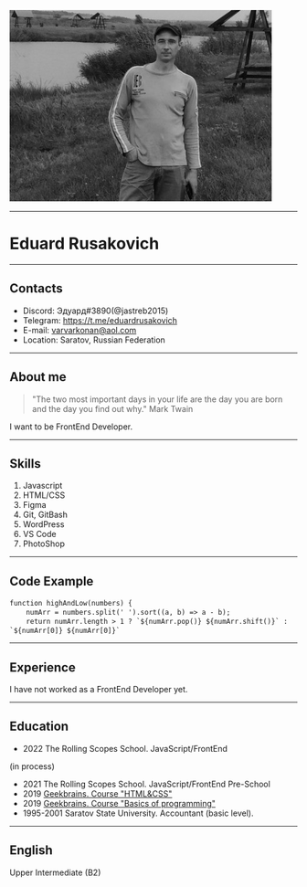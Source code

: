 

![It's me](i'm%20at%20river.jpg)
***


# Eduard Rusakovich


***


## Contacts

* Discord: Эдуард#3890(@jastreb2015)
* Telegram:  https://t.me/eduardrusakovich
* E-mail: varvarkonan@aol.com
* Location: Saratov, Russian Federation

***


## About me

> "The two most important days in your life are the day you are born and the day you find out why." Mark Twain

I want to be FrontEnd Developer.


***


## Skills

1. Javascript
2. HTML/CSS
3. Figma
4. Git, GitBash
5. WordPress
6. VS Code
7. PhotoShop
***


## Code Example

```
function highAndLow(numbers) {
    numArr = numbers.split(' ').sort((a, b) => a - b);
    return numArr.length > 1 ? `${numArr.pop()} ${numArr.shift()}` : `${numArr[0]} ${numArr[0]}`

```
***


## Experience

I have not worked as a FrontEnd Developer yet.

***


## Education
* 2022 The Rolling Scopes School. JavaScript/FrontEnd

(in process)
* 2021 The Rolling Scopes School. JavaScript/FrontEnd Pre-School 
* 2019 [Geekbrains. Course "HTML&CSS"](https://gb.ru/go/xHvc_A)
* 2019 [Geekbrains. Course "Basics of programming"](https://gb.ru/go/b1X4vL)
* 1995-2001 Saratov State University. Accountant (basic level).
***


## English

Upper Intermediate (B2)









